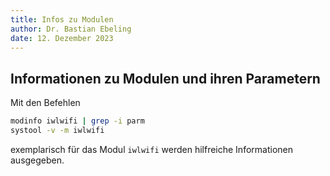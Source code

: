 ```yaml
---
title: Infos zu Modulen
author: Dr. Bastian Ebeling
date: 12. Dezember 2023
---
```


## Informationen zu Modulen und ihren Parametern

Mit den Befehlen

```bash
modinfo iwlwifi | grep -i parm
systool -v -m iwlwifi
```

exemplarisch für das Modul `iwlwifi` werden hilfreiche Informationen ausgegeben.

